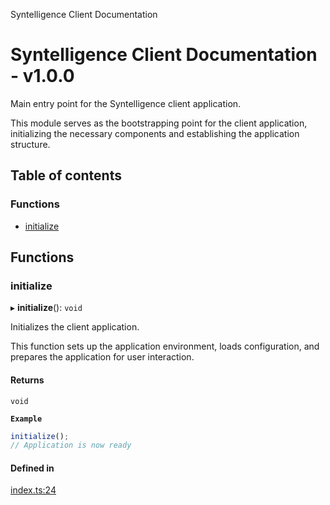 Syntelligence Client Documentation

# Syntelligence Client Documentation - v1.0.0

Main entry point for the Syntelligence client application.

This module serves as the bootstrapping point for the client application,
initializing the necessary components and establishing the application structure.

## Table of contents

### Functions

- [initialize](README.md#initialize)

## Functions

### initialize

▸ **initialize**(): `void`

Initializes the client application.

This function sets up the application environment, loads configuration,
and prepares the application for user interaction.

#### Returns

`void`

**`Example`**

```ts
initialize();
// Application is now ready
```

#### Defined in

[index.ts:24](https://github.com/SPRIME01/Syntelligence/blob/ba7bc694e31434eef472a944d0978cd47f9a0fc7/client/src/index.ts#L24)
